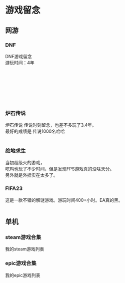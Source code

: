 # 游戏留念
## 网游
### DNF
DNF游戏留念<br />
游玩时间：4年

<img :src="$withBase('/game/dnf/all.jpg')" width="100%" />
<img :src="$withBase('/game/dnf/nanqiang9.jpg')" width="100%" />
<img :src="$withBase('/game/dnf/nanqiangmianban.jpg')" width="49%" />
<img :src="$withBase('/game/dnf/nanqiangmianban2.jpg')" width="49%" />
<img :src="$withBase('/game/dnf/nanqiang.jpg')" width="49%" />
<img :src="$withBase('/game/dnf/nanqiang2.jpg')" width="49%" />
<img :src="$withBase('/game/dnf/nanqiang3.jpg')" width="49%" />
<img :src="$withBase('/game/dnf/nanqiang4.jpg')" width="49%" />
<img :src="$withBase('/game/dnf/nanqiang5.jpg')" width="49%" />
<img :src="$withBase('/game/dnf/nanqiang6.jpg')" width="49%" />
<img :src="$withBase('/game/dnf/nanqiang7.jpg')" width="49%" />
<img :src="$withBase('/game/dnf/nanqiang8.jpg')" width="49%" />
<img :src="$withBase('/game/dnf/nvqiang.jpg')" width="49%" />
<img :src="$withBase('/game/dnf/nvqiang2.jpg')" width="49%" />

### 炉石传说
炉石传说 传说时刻留念，也差不多玩了3.4年。<br />
最好的成绩是 传说1000名哈哈<br />
<img :src="$withBase('/game/heartstone/leidatu.png')" width="49%" />
<img :src="$withBase('/game/heartstone/zhandou.png')" width="49%" />
<img :src="$withBase('/game/heartstone/zhiye.png')" width="100%" />
<img :src="$withBase('/game/heartstone/kabao.png')" width="100%" />
<img :src="$withBase('/game/heartstone/diyicichuansuo.png')" width="100%" />
<img :src="$withBase('/game/heartstone/chuanshuo1.png')" width="100%" />
<img :src="$withBase('/game/heartstone/chuanshuo2.png')" width="100%" />
<img :src="$withBase('/game/heartstone/chuanshuo3.png')" width="100%" />

### 绝地求生
当初超级火的游戏，<br />
吃鸡也玩了不少时间，但是发现FPS游戏真的没啥天分。<br/>
另外就是外挂实在太多了。
<img :src="$withBase('/game/pubg/chijishijian.png')" width="100%" />
<img :src="$withBase('/game/pubg/chiji0.jpg')" width="100%" />
<img :src="$withBase('/game/pubg/chiji1.jpg')" width="100%" />
<img :src="$withBase('/game/pubg/chiji2.jpg')" width="100%" />
<img :src="$withBase('/game/pubg/chiji3.jpg')" width="100%" />
<img :src="$withBase('/game/pubg/chiji4.jpg')" width="100%" />
<img :src="$withBase('/game/pubg/chiji5.jpg')" width="100%" />
<img :src="$withBase('/game/pubg/chiji6.jpg')" width="100%" />
<img :src="$withBase('/game/pubg/chiji7.jpg')" width="100%" />
<img :src="$withBase('/game/pubg/chiji8.jpg')" width="100%" />
<img :src="$withBase('/game/pubg/chiji9.jpg')" width="100%" />
<img :src="$withBase('/game/pubg/chiji10.jpg')" width="100%" />
<img :src="$withBase('/game/pubg/chiji11.jpg')" width="100%" />
<img :src="$withBase('/game/pubg/chiji12.jpg')" width="100%" />
<img :src="$withBase('/game/pubg/chiji13.jpg')" width="100%" />
<img :src="$withBase('/game/pubg/chiji14.jpg')" width="100%" />
<img :src="$withBase('/game/pubg/chiji15.jpg')" width="100%" />
<img :src="$withBase('/game/pubg/chiji16.jpg')" width="100%" />

### FIFA23
这是一款不错的解谜游戏。游玩时间400+小时。EA真的黑。<br />

<img :src="$withBase('/game/fifa23/fifa23.jpg')" width="100%" />
<img :src="$withBase('/game/fifa23/card1.jpg')" width="100%" />
<img :src="$withBase('/game/fifa23/card2.jpg')" width="100%" />
<img :src="$withBase('/game/fifa23/card3.jpg')" width="100%" />
<img :src="$withBase('/game/fifa23/card4.jpg')" width="100%" />
<img :src="$withBase('/game/fifa23/team1.jpg')" width="100%" />
<img :src="$withBase('/game/fifa23/team2.jpg')" width="100%" />

## 单机
### steam游戏合集
我的steam游戏列表
<img :src="$withBase('/game/pcgame/steam1.png')" width="100%" />
<img :src="$withBase('/game/pcgame/steam2.png')" width="100%" />

### epic游戏合集
我的epic游戏列表
<img :src="$withBase('/game/pcgame/epic1.png')" width="100%" />
<img :src="$withBase('/game/pcgame/epic2.png')" width="100%" />